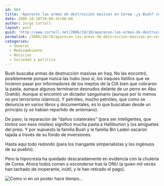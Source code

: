 ```yaml
---
id: 684
title: 'Aparecen las armas de destrucción masivas en Corea -¿y Bush? como no hay petróleo&#8230;'
date: 2006-10-10T10:00:42+00:00
author: Jorge Cortell
layout: post
guid: 'http://www.cortell.net/2006/10/10/aparecen-las-armas-de-destruccion-masivas-en-corea-%c2%bfy-bush-como-no-hay-petroleo/'
permalink: /2006/10/10/aparecen-las-armas-de-destruccion-masivas-en-corea-y-bush-como-no-hay-petroleo/
categories:
  - General
  - Medioambiente
  - Noticias
  - Sociedad y polí­tica
---
```

Bush buscaba armas de destrucción masivas en Iraq. No las encontró, posiblemente porque nunca las hubo (eso sí­, los iraquí­es listillos que se hicieron pasar por informadores de los ineptos de la CIA bien que cobraron la pasta, aunque algunos terminaron desnudos delante de un perro en Abu Grahib). Aunque sí­ encontró un dictador sanguinario (aunque por lo menos no pro terrorismo islámico). Y petróleo, mucho petróleo, que como se denuncia en varios libros y documentales, es lo que buscaban desde un principio (y se habí­an repartido de antemano).

De paso, la reparación de &#8220;daños colaterales&#8221; (para ser inteligentes, que tóntos son esos misiles) significó mucha pasta a Halliburton y los amiguetes del presi. Y por supuesto la familia Bush y la familia Bin Laden sacaron tajada a través de su fondo de inversiones.

Hasta aquí­ todo redondo (para los mangante simperialistas y los ingénuos de su pueblo).

Pero la hipocresí­a ha quedado descaradamente en evidencia con la chulerí­a de Corea. Ahora todos corren a esconderse tras la ONU (a quien mil veces han tachado de inoperante, inútil, y le han retirado el pago).

![Como vi en un poster hace tiempo...](http://home.arcor.de/deantaylor/usworldtour.jpg "Como vi en un poster hace tiempo...")